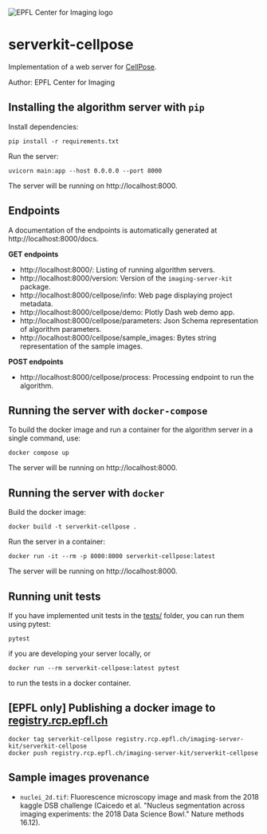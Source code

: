 ![EPFL Center for Imaging logo](https://imaging.epfl.ch/resources/logo-for-gitlab.svg)
# serverkit-cellpose

Implementation of a web server for [CellPose](https://github.com/MouseLand/cellpose).

Author: EPFL Center for Imaging

## Installing the algorithm server with `pip`

Install dependencies:

```
pip install -r requirements.txt
```

Run the server:

```
uvicorn main:app --host 0.0.0.0 --port 8000
```

The server will be running on http://localhost:8000.

## Endpoints

A documentation of the endpoints is automatically generated at http://localhost:8000/docs.

**GET endpoints**

- http://localhost:8000/: Listing of running algorithm servers.
- http://localhost:8000/version: Version of the `imaging-server-kit` package.
- http://localhost:8000/cellpose/info: Web page displaying project metadata.
- http://localhost:8000/cellpose/demo: Plotly Dash web demo app.
- http://localhost:8000/cellpose/parameters: Json Schema representation of algorithm parameters.
- http://localhost:8000/cellpose/sample_images: Bytes string representation of the sample images.

**POST endpoints**

- http://localhost:8000/cellpose/process: Processing endpoint to run the algorithm.

## Running the server with `docker-compose`

To build the docker image and run a container for the algorithm server in a single command, use:

```
docker compose up
```

The server will be running on http://localhost:8000.

## Running the server with `docker`

Build the docker image:

```
docker build -t serverkit-cellpose .
```

Run the server in a container:

```
docker run -it --rm -p 8000:8000 serverkit-cellpose:latest
```

The server will be running on http://localhost:8000.

## Running unit tests

If you have implemented unit tests in the [tests/](./tests/) folder, you can run them using pytest:

```
pytest
```

if you are developing your server locally, or

```
docker run --rm serverkit-cellpose:latest pytest
```

to run the tests in a docker container.

## [EPFL only] Publishing a docker image to [registry.rcp.epfl.ch](https://registry.rcp.epfl.ch/)

```
docker tag serverkit-cellpose registry.rcp.epfl.ch/imaging-server-kit/serverkit-cellpose
docker push registry.rcp.epfl.ch/imaging-server-kit/serverkit-cellpose
```

## Sample images provenance

- `nuclei_2d.tif`: Fluorescence microscopy image and mask from the 2018 kaggle DSB challenge (Caicedo et al. "Nucleus segmentation across imaging experiments: the 2018 Data Science Bowl." Nature methods 16.12).